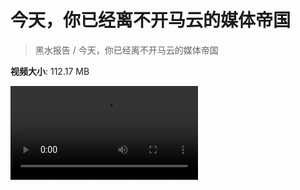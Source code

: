 # 今天，你已经离不开马云的媒体帝国

> 黑水报告 / 今天，你已经离不开马云的媒体帝国

**视频大小**: 112.17 MB

<div class="video"><video src="https://file.hsyhx.top/archive/黑水报告/今天，你已经离不开马云的媒体帝国.mp4" controls preload>🤔 您的浏览器不支持 video 标签</video></div>